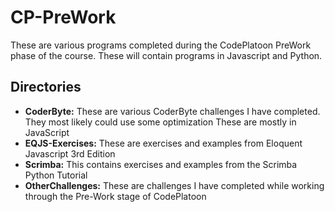 # CP-PreWork
These are various programs completed during the CodePlatoon PreWork phase of the course.  These will contain programs in Javascript and Python.
## Directories
- **CoderByte:**  These are various CoderByte challenges I have completed.  They most likely could use some optimization These are mostly in JavaScript
- **EQJS-Exercises:**  These are exercises and examples from Eloquent Javascript 3rd Edition
- **Scrimba:**  This contains exercises and examples from the Scrimba Python Tutorial
- **OtherChallenges:**  These are challenges I have completed while working through the Pre-Work stage of CodePlatoon
